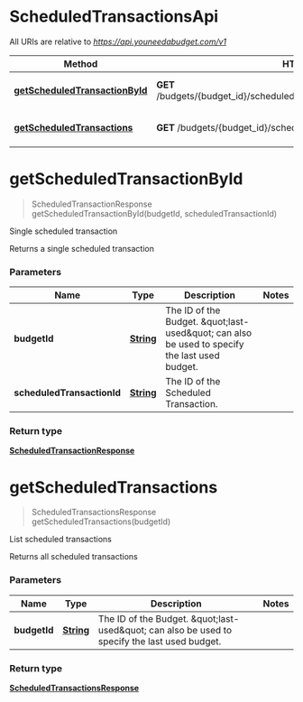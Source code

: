 # ScheduledTransactionsApi

All URIs are relative to *https://api.youneedabudget.com/v1*

Method | HTTP request | Description
------------- | ------------- | -------------
[**getScheduledTransactionById**](ScheduledTransactionsApi.md#getScheduledTransactionById) | **GET** /budgets/{budget_id}/scheduled_transactions/{scheduled_transaction_id} | Single scheduled transaction
[**getScheduledTransactions**](ScheduledTransactionsApi.md#getScheduledTransactions) | **GET** /budgets/{budget_id}/scheduled_transactions | List scheduled transactions


<a name="getScheduledTransactionById"></a>
# **getScheduledTransactionById**
> ScheduledTransactionResponse getScheduledTransactionById(budgetId, scheduledTransactionId)

Single scheduled transaction

Returns a single scheduled transaction

### Parameters

Name | Type | Description  | Notes
------------- | ------------- | ------------- | -------------
 **budgetId** | [**String**](.md)| The ID of the Budget.  \&quot;last-used\&quot; can also be used to specify the last used budget. | 
 **scheduledTransactionId** | [**String**](.md)| The ID of the Scheduled Transaction. | 

### Return type

[**ScheduledTransactionResponse**](https://github.com/ynab/ynab-sdk-js/search?q=%22export+interface+User%22Response%22+filename%3Aapi.d.ts+path%3Adist%2Fesm&unscoped_q=%22export+interface+ScheduledTransactionResponse%22+filename%3Aapi.d.ts+path%3Adist%2Fesm)

<a name="getScheduledTransactions"></a>
# **getScheduledTransactions**
> ScheduledTransactionsResponse getScheduledTransactions(budgetId)

List scheduled transactions

Returns all scheduled transactions

### Parameters

Name | Type | Description  | Notes
------------- | ------------- | ------------- | -------------
 **budgetId** | [**String**](.md)| The ID of the Budget.  \&quot;last-used\&quot; can also be used to specify the last used budget. | 

### Return type

[**ScheduledTransactionsResponse**](https://github.com/ynab/ynab-sdk-js/search?q=%22export+interface+User%22Response%22+filename%3Aapi.d.ts+path%3Adist%2Fesm&unscoped_q=%22export+interface+ScheduledTransactionsResponse%22+filename%3Aapi.d.ts+path%3Adist%2Fesm)

